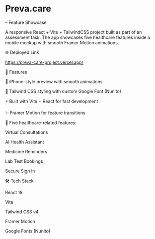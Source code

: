 # **Preva.care**
 – Feature Showcase

A responsive React + Vite + TailwindCSS project built as part of an assessment task.
The app showcases five healthcare features inside a mobile mockup with smooth Framer Motion animations.

🌐 Deployed Link

https://preva-care-project.vercel.app/

🚀 Features

📱 iPhone-style preview with smooth animations

🎨 Tailwind CSS styling with custom Google Font (Nunito)

⚡ Built with Vite + React for fast development

✨ Framer Motion for feature transitions

🧾 Five healthcare-related features:

Virtual Consultations

AI Health Assistant

Medicine Reminders

Lab Test Bookings

Secure Sign In

🛠️ Tech Stack

React 18

Vite

Tailwind CSS v4

Framer Motion

Google Fonts (Nunito)
